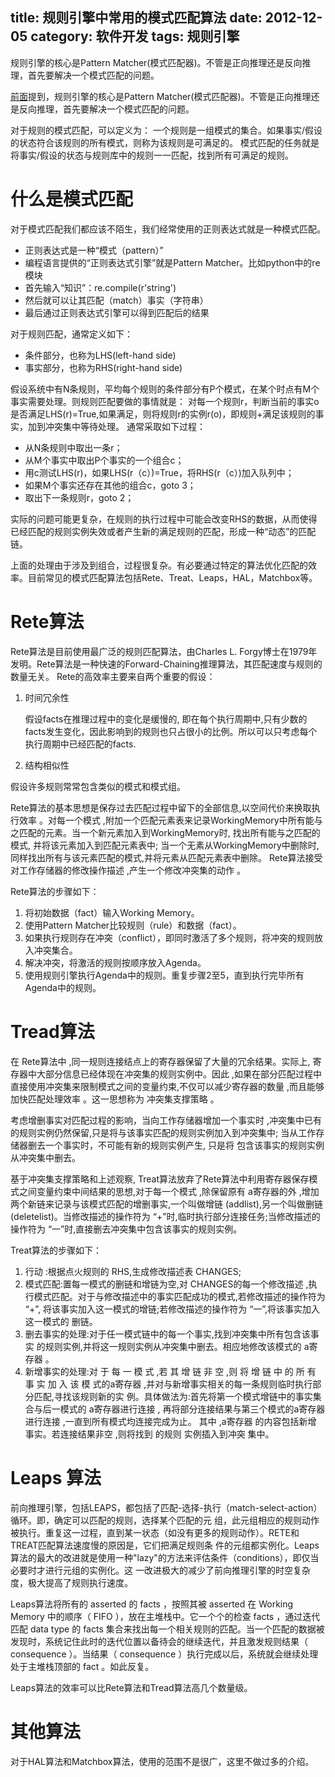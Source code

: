 title: 规则引擎中常用的模式匹配算法
date: 2012-12-05
category: 软件开发
tags: 规则引擎
---

 规则引擎的核心是Pattern Matcher(模式匹配器)。不管是正向推理还是反向推理，首先要解决一个模式匹配的问题。



[前面](/2012/03/20/rule_engine_1.html)提到，规则引擎的核心是Pattern Matcher(模式匹配器)。不管是正向推理还是反向推理，首先要解决一个模式匹配的问题。

对于规则的模式匹配，可以定义为： 一个规则是一组模式的集合。如果事实/假设的状态符合该规则的所有模式，则称为该规则是可满足的。 模式匹配的任务就是将事实/假设的状态与规则库中的规则一一匹配，找到所有可满足的规则。

# 什么是模式匹配

对于模式匹配我们都应该不陌生，我们经常使用的正则表达式就是一种模式匹配。

- 正则表达式是一种“模式（pattern）”
- 编程语言提供的“正则表达式引擎”就是Pattern Matcher。比如python中的re模块
- 首先输入“知识”：re.compile(r'string')
- 然后就可以让其匹配（match）事实（字符串）
- 最后通过正则表达式引擎可以得到匹配后的结果


对于规则匹配，通常定义如下：

- 条件部分，也称为LHS(left-hand side)
- 事实部分，也称为RHS(right-hand side)


假设系统中有N条规则，平均每个规则的条件部分有P个模式，在某个时点有M个事实需要处理。则规则匹配要做的事情就是： 对每一个规则r，判断当前的事实o是否满足LHS(r)=True,如果满足，则将规则r的实例r(o)，即规则+满足该规则的事实，加到冲突集中等待处理。 通常采取如下过程：

- 从N条规则中取出一条r；
- 从M个事实中取出P个事实的一个组合c；
- 用c测试LHS(r)，如果LHS(r（c）)=True，将RHS(r（c）)加入队列中；
- 如果M个事实还存在其他的组合c，goto 3；
- 取出下一条规则r，goto 2；


实际的问题可能更复杂，在规则的执行过程中可能会改变RHS的数据，从而使得已经匹配的规则实例失效或者产生新的满足规则的匹配，形成一种“动态”的匹配链。


上面的处理由于涉及到组合，过程很复杂。有必要通过特定的算法优化匹配的效率。目前常见的模式匹配算法包括Rete、Treat、Leaps，HAL，Matchbox等。


# Rete算法

Rete算法是目前使用最广泛的规则匹配算法，由Charles L. Forgy博士在1979年发明。Rete算法是一种快速的Forward-Chaining推理算法，其匹配速度与规则的数量无关。 Rete的高效率主要来自两个重要的假设：

1. 时间冗余性

   假设facts在推理过程中的变化是缓慢的, 即在每个执行周期中,只有少数的facts发生变化，因此影响到的规则也只占很小的比例。所以可以只考虑每个执行周期中已经匹配的facts.

2. 结构相似性

  假设许多规则常常包含类似的模式和模式组。


Rete算法的基本思想是保存过去匹配过程中留下的全部信息,以空间代价来换取执行效率 。对每一个模式 ,附加一个匹配元素表来记录WorkingMemory中所有能与之匹配的元素。当一个新元素加入到WorkingMemory时, 找出所有能与之匹配的模式, 并将该元素加入到匹配元素表中; 当一个无素从WorkingMemory中删除时,同样找出所有与该元素匹配的模式,并将元素从匹配元素表中删除。 Rete算法接受对工作存储器的修改操作描述 ,产生一个修改冲突集的动作 。

Rete算法的步骤如下：

1. 将初始数据（fact）输入Working Memory。
2. 使用Pattern Matcher比较规则（rule）和数据（fact）。
3. 如果执行规则存在冲突（conflict），即同时激活了多个规则，将冲突的规则放入冲突集合。
4. 解决冲突，将激活的规则按顺序放入Agenda。
5. 使用规则引擎执行Agenda中的规则。重复步骤2至5，直到执行完毕所有Agenda中的规则。


# Tread算法

在 Rete算法中 ,同一规则连接结点上的寄存器保留了大量的冗余结果。实际上, 寄存器中大部分信息已经体现在冲突集的规则实例中。因此 ,如果在部分匹配过程中直接使用冲突集来限制模式之间的变量约束,不仅可以减少寄存器的数量 ,而且能够加快匹配处理效率 。这一思想称为 冲突集支撑策略 。

考虑增删事实对匹配过程的影响，当向工作存储器增加一个事实时 ,冲突集中已有的规则实例仍然保留,只是将与该事实匹配的规则实例加入到冲突集中; 当从工作存储器删去一个事实时，不可能有新的规则实例产生, 只是将 包含该事实的规则实例从冲突集中删去。

基于冲突集支撑策略和上述观察, Treat算法放弃了Rete算法中利用寄存器保存模式之间变量约束中间结果的思想,对于每一个模式 ,除保留原有 a寄存器的外 ,增加两个新链来记录与该模式匹配的增删事实,一个叫做增链 (addlist),另一个叫做删链 (deletelist)。当修改描述的操作符为 “+”时,临时执行部分连接任务;当修改描述的操作符为 “一”时,直接删去冲突集中包含该事实的规则实例。

Treat算法的步骤如下：

1. 行动 :根据点火规则的 RHS,生成修改描述表 CHANGES;
2. 模式匹配:置每一模式的删链和增链为空,对 CHANGES的每一个修改描述 ,执行模式匹配。对于与修改描述中的事实匹配成功的模式,若修改描述的操作符为 “+”, 将该事实加入这一模式的增链;若修改描述的操作符为 “一”,将该事实加入这一模式的 删链。
3. 删去事实的处理:对于任一模式链中的每一个事实,找到冲突集中所有包含该事实 的规则实例,并将这一规则实例从冲突集中删去。相应地修改该模式的 a寄存器 。
4. 新增事实的处理:对 于 每 一 模 式 ,若 其 增 链 非 空 ,则 将 增 链 中 的 所 有 事 实 加 入 该 模 式的a寄存器 ,并对与新增事实相关的每一条规则临时执行部分匹配,寻找该规则新的实 例。具体做法为:首先将第一个模式增链中的事实集合与后一模式的 a寄存器进行连接 , 再将部分连接结果与第三个模式的a寄存器进行连接 ,一直到所有模式均连接完成为止。 其中 ,a寄存器 的内容包括新增 事实。若连接结果非空 ,则将找到 的规则 实例插入到冲突 集中。


# Leaps 算法

前向推理引擎，包括LEAPS，都包括了匹配-选择-执行（match-select-action）循环。即，确定可以匹配的规则，选择某个匹配的元 组，此元组相应的规则动作被执行。重复这一过程，直到某一状态（如没有更多的规则动作）。RETE和TREAT匹配算法速度慢的原因是，它们把满足规则条 件的元组都实例化。Leaps算法的最大的改进就是使用一种"lazy"的方法来评估条件（conditions），即仅当必要时才进行元组的实例化。这 一改进极大的减少了前向推理引擎的时空复杂度，极大提高了规则执行速度。

Leaps算法将所有的 asserted 的 facts ，按照其被 asserted 在 Working Memory 中的顺序（ FIFO ），放在主堆栈中。它一个个的检查 facts ，通过迭代匹配 data type 的 facts 集合来找出每一个相关规则的匹配。当一个匹配的数据被发现时，系统记住此时的迭代位置以备待会的继续迭代，并且激发规则结果（ consequence ）。当结果（ consequence ）执行完成以后，系统就会继续处理处于主堆栈顶部的 fact 。如此反复。

Leaps算法的效率可以比Rete算法和Tread算法高几个数量级。

# 其他算法

对于HAL算法和Matchbox算法，使用的范围不是很广，这里不做过多的介绍。
